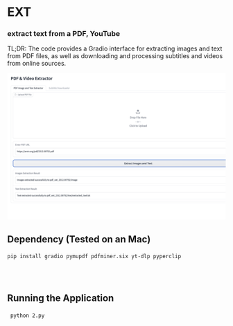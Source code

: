 # EXT

### extract text from a PDF, YouTube

TL;DR: The code provides a Gradio interface for extracting images and text from PDF files, as well as downloading and processing subtitles and videos from online sources. 


![Image](https://github.com/leeseomin/EXT/blob/main/pic/3.png)




## Dependency (Tested on an Mac) 


```pip install gradio pymupdf pdfminer.six yt-dlp pyperclip```


<br>
<br>


## Running the Application

``` python 2.py```


 <br/>


 <br/>



